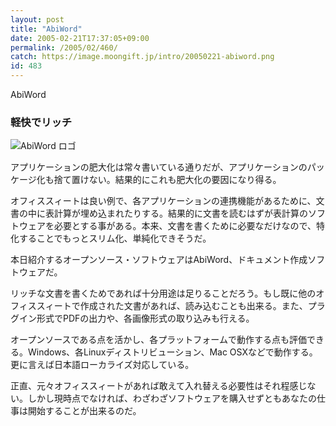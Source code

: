 ```yaml
---
layout: post
title: "AbiWord"
date: 2005-02-21T17:37:05+09:00
permalink: /2005/02/460/
catch: https://image.moongift.jp/intro/20050221-abiword.png
id: 483
---
```

AbiWord  
<!--more-->

### 軽快でリッチ
  

![AbiWord ロゴ](https://image.moongift.jp/intro/20050221-abiword.png "AbiWord ロゴ")

  

アプリケーションの肥大化は常々書いている通りだが、アプリケーションのパッケージ化も捨て置けない。結果的にこれも肥大化の要因になり得る。

  

オフィススィートは良い例で、各アプリケーションの連携機能があるために、文書の中に表計算が埋め込まれたりする。結果的に文書を読むはずが表計算のソフトウェアを必要とする事がある。本来、文書を書くために必要なだけなので、特化することでもっとスリム化、単純化できそうだ。

  

本日紹介するオープンソース・ソフトウェアはAbiWord、ドキュメント作成ソフトウェアだ。

  

リッチな文書を書くためであれば十分用途は足りることだろう。もし既に他のオフィススィートで作成された文書があれば、読み込むことも出来る。また、プラグイン形式でPDFの出力や、各画像形式の取り込みも行える。

  

オープンソースである点を活かし、各プラットフォームで動作する点も評価できる。Windows、各Linuxディストリビューション、Mac OSXなどで動作する。更に言えば日本語ローカライズ対応している。

  

正直、元々オフィススィートがあれば敢えて入れ替える必要性はそれ程感じない。しかし現時点でなければ、わざわざソフトウェアを購入せずともあなたの仕事は開始することが出来るのだ。

